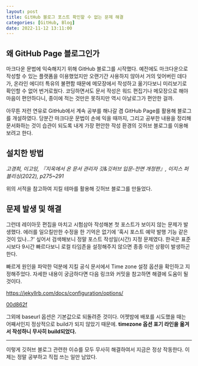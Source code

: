 ```yaml
---
layout: post
title: GitHub 블로그 포스트 확인할 수 없는 문제 해결
categories: [GitHub, Blog]
date: 2022-11-12 13:11:00
---
```


## 왜 GitHub Page 블로그인가

마크다운 문법에 익숙해지기 위해 GitHub 블로그를 시작했다. 예전에도 마크다운으로 작성할 수 있는 플랫폼을 이용했었지만 오랜기간 사용하지 않아서 거의 잊어버린 데다가, 온라인 에디터 특유의 불편함 때문에 메모장에서 작성하고 옮기다보니 미리보기로 확인할 수 없어 번거로웠다. 코딩하면서도 문서 작성은 워드 편집기나 메모장으로 해야 마음이 편안하다니, 종이에 적는 것만은 못하지만 역시 아날로그가 편안한 걸까.

아무튼 저런 연유로 GitHub에서 계속 공부를 해나갈 겸 GitHub Page를 활용해 블로그를 개설하였다. 당분간 마크다운 문법이 손에 익을 때까지, 그리고 공부한 내용을 정리해 문서화하는 것이 습관이 되도록 내게 가장 편안한 작성 환경의 깃허브 블로그를 이용해보려고 한다.

## 설치한 방법

_고경희, 이고잉, 『지옥에서 온 문서 관리자 깃&깃허브 입문-전면 개정판』, 이지스 퍼블리싱(2022), p275~291_

위의 서적을 참고하여 지킬 테마를 활용해 깃허브 블로그를 만들었다.

## 문제 발생 및 해결

그런데 레이아웃 편집을 마치고 시험삼아 작성해본 첫 포스트가 보이지 않는 문제가 발생했다. 에러를 일으킬만한 수정을 한 기억은 없기에 '혹시 포스트 예약 발행 기능 같은 것이 있나...?' 싶어서 검색해보니 정말 포스트 작성일(시간) 지정 문제였다. 한국은 표준시보다 9시간 빠르다보니 로컬 타임존을 설정해주지 않으면 종종 이런 상황이 발생하곤 한다.

빠르게 원인을 파악한 덕분에 지킬 공식 문서에서 Time zone 설정 옵션을 확인하고 지정해주었다. 자세한 내용이 궁금하다면 다음 링크와 커밋을 참고하면 해결에 도움이 될 것이다.

<https://jekyllrb.com/docs/configuration/options/>

[00d862f](https://github.com/wisewell/wisewell.github.io/commit/00d862fc397693a939f0984ee67792ac9b0e6463 "Set timezone 커밋")

그외에 baseurl 옵션은 기본값으로 되돌려준 것이다. 어젯밤에 배포를 시도했을 때는 어째서인지 정상적으로 build가 되지 않았기 때문에. __timezone 옵션 표기 라인을 옮겨서 작성하니 무사히 build되었다.__

***

이렇게 깃허브 블로그 관련한 이슈를 모두 무사히 해결하여서 
지금은 정상 작동한다. 이제는 정말 공부하고 직접 쓰는 일만 남았다.